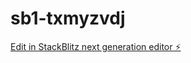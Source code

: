 # sb1-txmyzvdj

[Edit in StackBlitz next generation editor ⚡️](https://stackblitz.com/~/github.com/hublecarpio/sb1-txmyzvdj)